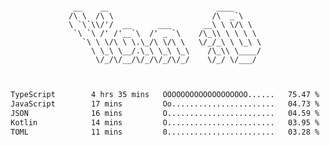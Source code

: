 <div align="center">
<pre><code>
 __    __                        ____      
/\ \  /\ \                      /\  _`\    
\ `\`\\/'/  __      ___       __\ \ \/\ \  
 `\ `\ /' /'__`\  /' _ `\    /\_\\ \ \ \ \ 
   `\ \ \/\ \ \.\_/\ \/\ \   \/_/_\ \ \_\ \
     \ \_\ \__/.\_\ \_\ \_\    /\_\\ \____/
      \/_/\/__/\/_/\/_/\/_/    \/_/ \/___/ 
                                           

</code></pre>

<!--START_SECTION:waka-->

```txt
TypeScript        4 hrs 35 mins   OOOOOOOOOOOOOOOOOOO......   75.47 %
JavaScript        17 mins         Oo.......................   04.73 %
JSON              16 mins         O........................   04.59 %
Kotlin            14 mins         O........................   03.95 %
TOML              11 mins         0........................   03.28 %
```

<!--END_SECTION:waka-->
